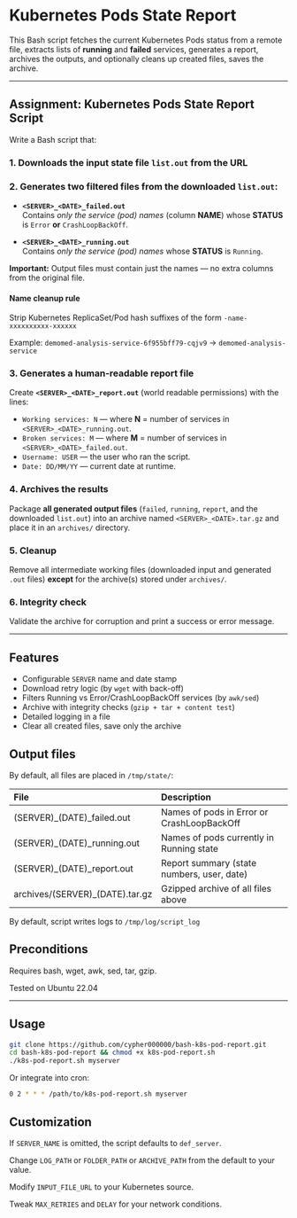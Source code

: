 # Kubernetes Pods State Report

This Bash script fetches the current Kubernetes Pods status from a remote file, extracts lists of **running** and **failed** services, generates a report, archives the outputs, and optionally cleans up created files, saves the archive.


---
## Assignment: Kubernetes Pods State Report Script

Write a Bash script that:

### 1. Downloads the input state file `list.out` from the URL

### 2. Generates two filtered files from the downloaded `list.out`:

- **`<SERVER>_<DATE>_failed.out`**  
  Contains *only the service (pod) names* (column **NAME**) whose **STATUS** is `Error` **or** `CrashLoopBackOff`.

- **`<SERVER>_<DATE>_running.out`**  
  Contains *only the service (pod) names* whose **STATUS** is `Running`.

**Important:** Output files must contain just the names — no extra columns from the original file.

#### Name cleanup rule  
Strip Kubernetes ReplicaSet/Pod hash suffixes of the form `-name-xxxxxxxxxx-xxxxxx`

Example: `demomed-analysis-service-6f955bff79-cqjv9` → `demomed-analysis-service`

### 3. Generates a human-readable report file  
Create **`<SERVER>_<DATE>_report.out`** (world readable permissions) with the lines:

- `Working services: N` — where **N** = number of services in `<SERVER>_<DATE>_running.out`.
- `Broken services: M` — where **M** = number of services in `<SERVER>_<DATE>_failed.out`.
- `Username: USER` — the user who ran the script.
- `Date: DD/MM/YY` — current date at runtime.

### 4. Archives the results  
Package **all generated output files** (`failed`, `running`, `report`, and the downloaded `list.out`) into an archive named `<SERVER>_<DATE>.tar.gz` and place it in an `archives/` directory.

### 5. Cleanup  
Remove all intermediate working files (downloaded input and generated `.out` files) **except** for the archive(s) stored under `archives/`.

### 6. Integrity check  
Validate the archive for corruption and print a success or error message.  

---
## Features
- Configurable `SERVER` name and date stamp
- Download retry logic (by `wget` with back-off)
- Filters Running vs Error/CrashLoopBackOff services (by `awk/sed`)
- Archive with integrity checks (`gzip + tar + content test`)
- Detailed logging in a file
- Clear all created files, save only the archive

## Output files
By default, all files are placed in `/tmp/state/`:

| File | Description |
|:---------|:---------|
| (SERVER)_(DATE)_failed.out     | Names of pods in Error or CrashLoopBackOff   |
| (SERVER)_(DATE)_running.out    | Names of pods currently in Running state  |
| (SERVER)_(DATE)_report.out    | Report summary (state numbers, user, date)  |
| archives/(SERVER)_(DATE).tar.gz    | Gzipped archive of all files above  |

By default, script writes logs to `/tmp/log/script_log`

## Preconditions
Requires bash, wget, awk, sed, tar, gzip.

Tested on Ubuntu 22.04

---
## Usage
```bash
git clone https://github.com/cypher000000/bash-k8s-pod-report.git
cd bash-k8s-pod-report && chmod +x k8s-pod-report.sh
./k8s-pod-report.sh myserver
```

Or integrate into cron:
```bash
0 2 * * * /path/to/k8s-pod-report.sh myserver
```

## Customization

If `SERVER_NAME` is omitted, the script defaults to `def_server`.

Change `LOG_PATH` or `FOLDER_PATH` or `ARCHIVE_PATH` from the default to your value.

Modify `INPUT_FILE_URL` to your Kubernetes source.

Tweak `MAX_RETRIES` and `DELAY` for your network conditions.
